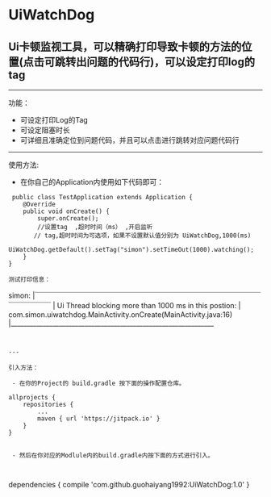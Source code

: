 # UiWatchDog
## Ui卡顿监视工具，可以精确打印导致卡顿的方法的位置(点击可跳转出问题的代码行)，可以设定打印log的tag

---
功能：

 - 可设定打印Log的Tag
 - 可设定阻塞时长
 - 可详细且准确定位到问题代码，并且可以点击进行跳转对应问题代码行

 

---
使用方法:

 - 在你自己的Application内使用如下代码即可：

```
 public class TestApplication extends Application {
    @Override
    public void onCreate() {
        super.onCreate();
        //设置tag  ,超时时间（ms） ,开启监听
       // tag,超时时间为可选项，如果不设置默认值分别为 UiWatchDog,1000(ms)
        UiWatchDog.getDefault().setTag("simon").setTimeOut(1000).watching();
    }
}
 ```


```
测试打印信息：
```
simon:
|￣￣￣￣￣￣￣￣￣￣￣￣￣￣￣￣￣￣￣￣￣￣￣￣￣￣￣￣￣￣￣￣￣￣￣￣￣￣
|  Ui Thread blocking more than 1000 ms in this postion: 
|       com.simon.uiwatchdog.MainActivity.onCreate(MainActivity.java:16)  
|_______________________________________________________________
```


---

引入方法：

 - 在你的Project的 build.gradle 按下面的操作配置仓库。
```
	allprojects {
		repositories {
			...
			maven { url 'https://jitpack.io' }
		}
	}
```

 - 然后在你对应的Modlule内的build.gradle内按下面的方式进行引入。

	

```
dependencies {
     compile 'com.github.guohaiyang1992:UiWatchDog:1.0'
	}
```
